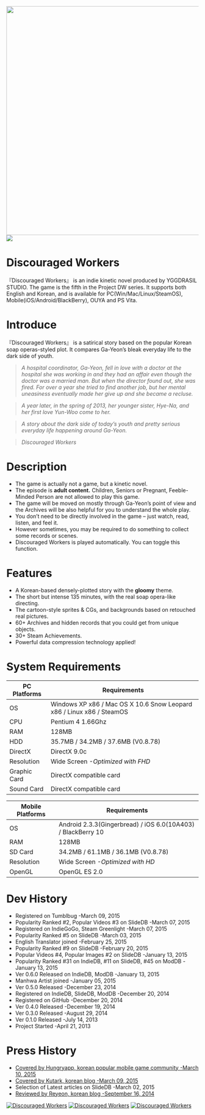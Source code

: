 <img src="https://yggdrasil-studio.github.io/Discouraged-Workers/images/presplash.png" width="600px" /><a href="http://steamcommunity.com/sharedfiles/filedetails/?id=399374348" target="_blank"><img src="https://yggdrasil-studio.github.io/Discouraged-Workers/images/steam_greenlight.png" /></a>

Discouraged Workers
===================
『Discouraged Workers』 is an indie kinetic novel produced by YGGDRASIL STUDIO. The game is the fifth in the Project DW series. It supports both English and Korean, and is available for PC(Win/Mac/Linux/SteamOS), Mobile(iOS/Android/BlackBerry), OUYA and PS Vita.


Introduce
===================
『Discouraged Workers』 is a satirical story based on the popular Korean soap operas-styled plot. It compares Ga-Yeon’s bleak everyday life to the dark side of youth.

> _A hospital coordinator, Ga-Yeon, fell in love with a doctor at the hospital she was working in and they had an affair even though the doctor was a married man. But when the director found out, she was fired. For over a year she tried to find another job, but her mental uneasiness eventually made her give up and she became a recluse._

> _A year later, in the spring of 2013, her younger sister, Hye-Na, and her first love Yun-Woo come to her._

> _A story about the dark side of today’s youth and pretty serious everyday life happening around Ga-Yeon._

> _Discouraged Workers_


Description
===================
- The game is actually not a game, but a kinetic novel.
- The episode is **adult content.** Children, Seniors or Pregnant, Feeble-Minded Person are not allowed to play this game.
- The game will be moved on mostly through Ga-Yeon’s point of view and the Archives will be also helpful for you to understand the whole play.
- You don’t need to be directly involved in the game – just watch, read, listen, and feel it.
- However sometimes, you may be required to do something to collect some records or scenes.
- Discouraged Workers is played automatically. You can toggle this function.


Features
===================
- A Korean-based densely-plotted story with the **gloomy** theme.
- The short but intense 135 minutes, with the real soap opera-like directing.
- The cartoon-style sprites & CGs, and backgrounds based on retouched real pictures.
- 60+ Archives and hidden records that you could get from unique objects.
- 30+ Steam Achievements.
- Powerful data compression technology applied!


System Requirements
===================
PC Platforms | Requirements
------------ | -------------
OS | Windows XP x86 / Mac OS X 10.6 Snow Leopard x86 / Linux x86 / SteamOS
CPU | Pentium 4 1.66Ghz
RAM | 128MB
HDD | 35.7MB / 34.2MB / 37.6MB (V0.8.78)
DirectX | DirectX 9.0c
Resolution | Wide Screen *-Optimized with FHD*
Graphic Card | DirectX compatible card
Sound Card | DirectX compatible card

Mobile Platforms | Requirements
------------ | -------------
OS | Android 2.3.3(Gingerbread) / iOS 6.0(10A403) / BlackBerry 10
RAM | 128MB
SD Card | 34.2MB / 61.1MB / 36.1MB (V0.8.78)
Resolution | Wide Screen *-Optimized with HD*
OpenGL | OpenGL ES 2.0


Dev History
===================
* Registered on Tumblbug -March 09, 2015 
* Popularity Ranked #2, Popular Videos #3 on SlideDB -March 07, 2015 
* Registered on IndieGoGo, Steam Greenlight -March 07, 2015 
* Popularity Ranked #5 on SlideDB -March 03, 2015
* English Translator joined -February 25, 2015
* Popularity Ranked #9 on SlideDB -February 20, 2015
* Popular Videos #4, Popular Images #2 on SlideDB -January 13, 2015
* Popularity Ranked #31 on IndieDB, #11 on SlideDB, #45 on ModDB -January 13, 2015
* Ver 0.6.0 Released on IndieDB, ModDB -January 13, 2015
* Manhwa Artist joined -January 05, 2015
* Ver 0.5.0 Released -December 23, 2014
* Registered on IndieDB, SlideDB, ModDB -December 20, 2014
* Registered on GitHub -December 20, 2014
* Ver 0.4.0 Released -December 19, 2014
* Ver 0.3.0 Released -August 29, 2014
* Ver 0.1.0 Released -July 14, 2013
* Project Started -April 21, 2013

Press History
===================
* <a href="http://www.hungryapp.co.kr/news/news_view.php?bcode=news&pid=19573&catecode=010" target="_blank">Covered by Hungryapp, korean popular mobile game community -March 10, 2015</a>
* <a href="http://blog.naver.com/kitpage/220295062670" target="_blank">Covered by Kutark, korean blog -March 09, 2015</a>
* Selection of Latest articles on SlideDB -March 02, 2015
* <a href="http://mmoo55.blog.me/220123474565" target="_blank">Reviewed by Reyeon, korean blog -September 16, 2014</a>

<a href="http://www.indiedb.com/games/discouraged-workers" title="View Discouraged Workers on Indie DB" target="_blank"><img src="http://button.indiedb.com/popularity/medium/games/37293.png" alt="Discouraged Workers" /></a> <a href="http://www.slidedb.com/games/discouraged-workers" title="View Discouraged Workers on Slide DB" target="_blank"><img src="http://button.slidedb.com/popularity/medium/games/37293.png" alt="Discouraged Workers" /></a> <a href="http://www.moddb.com/games/discouraged-workers" title="View Discouraged Workers on Mod DB" target="_blank"><img src="http://button.moddb.com/popularity/medium/games/37293.png" alt="Discouraged Workers" /></a>
